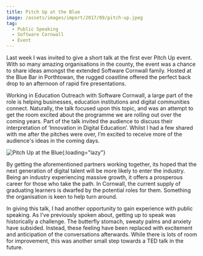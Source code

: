 ```yaml
---
title: Pitch Up at the Blue
image: /assets/images/import/2017/09/pitch-up.jpeg
tag:
  - Public Speaking
  - Software Cornwall
  - Event
---
```

Last week I was invited to give a short talk at the first ever Pitch Up event. With so many amazing organisations in the county, the event was a chance to share ideas amongst the extended Software Cornwall family. Hosted at the Blue Bar in Porthtowan, the rugged coastline offered the perfect back drop to an afternoon of rapid fire presentations.

Working in Education Outreach with Software Cornwall, a large part of the role is helping businesses, education institutions and digital communities connect. Naturally, the talk focused upon this topic, and was an attempt to get the room excited about the programme we are rolling out over the coming years. Part of the talk invited the audience to discuss their interpretation of ‘Innovation in Digital Education’. Whilst I had a few shared with me after the pitches were over, I’m excited to receive more of the audience's ideas in the coming days.

![Pitch Up at the Blue](/assets/images/import/2017/09/pitch-up.jpeg){:loading="lazy"}

By getting the aforementioned partners working together, its hoped that the next generation of digital talent will be more likely to enter the industry. Being an industry experiencing massive growth, it offers a prosperous career for those who take the path. In Cornwall, the current supply of graduating learners is dwarfed by the potential roles for them. Something the organisation is keen to help turn around.

In giving this talk, I had another opportunity to gain experience with public speaking. As I’ve previously spoken about, getting up to speak was historically a challenge. The butterfly stomach, sweaty palms and anxiety have subsided. Instead, these feeling have been replaced with excitement and anticipation of the conversations afterwards. While there is lots of room for improvement, this was another small step towards a TED talk in the future.

